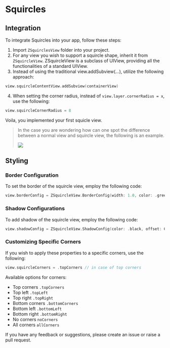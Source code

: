 # Squircles

## Integration

To integrate Squircles into your app, follow these steps:

1. Import `ZSquirclesView` folder into your project.
2. For any view you wish to support a squircle shape, inherit it from `ZSquircleView`. ZSquircleView is a subclass of UIView, providing all the functionalities of a standard UIView.
3. Instead of using the traditional view.addSubview(...), utilize the following approach:

```Swift
view.squircleContentView.addSubview(containerView)
```
4. When setting the corner radius, instead of `view.layer.cornerRadius = x`, use the following:
```Swift
view.squircleCornerRadius = 8
```

Voila, you implemented your first squicle view. 

> In the case you are wondering how can one spot the difference between a normal view and squircle view, the following is an example.
> 
> ![](https://github.com/ZKanishkaGrofers/ZSquircleView/assets/135613655/36aa82e7-82f6-44cd-ba0c-acdc3fed5343)


## Styling
### Border Configuration

To set the border of the squircle view, employ the following code:

```Swift
view.borderConfig = ZSquircleView.BorderConfig(width: 1.0, color: .green)
```

### Shadow Configurations 

To add shadow of the squircle view, employ the following code:

```Swift
view.shadowConfig = ZSquircleView.ShadowConfig(color: .black, offset: CGSize(width: 0, height: 1), radius: 2, opacity: 0.08)
``` 

### Customizing Specific Corners

If you wish to apply these properties to a specific corners, use the following:

```Swift
view.squircleCorners = .topCorners // in case of top corners 
```

Available options for corners:
* Top corners `.topCorners`
* Top left `.topLeft`
* Top right `.topRight`
* Bottom corners `.bottomCorners`
* Bottom left `.bottomLeft`
* Bottom right `.bottomRight`
* No corners `noCorners`
* All corners `allCorners`

If you have any feedback or suggestions, please create an issue or raise a pull request.
